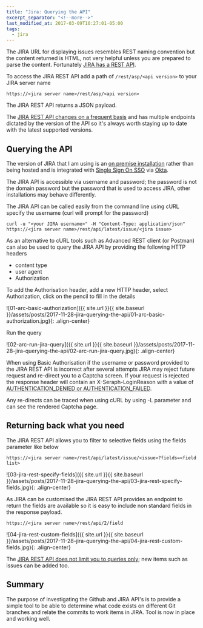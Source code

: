 ```yaml
---
title: "Jira: Querying the API"
excerpt_separator: "<!--more-->"
last_modified_at: 2017-03-09T10:27:01-05:00
tags: 
  - jira
---
```


The JIRA URL for displaying issues resembles REST naming convention but the content returned is HTML, not very helpful unless you are prepared to parse the content. Fortunately [JIRA has a REST API](https://docs.atlassian.com/jira/REST/cloud/).

To access the JIRA REST API add a path of `/rest/asp/<api version>` to your JIRA server name
<!--more-->
```
https://<jira server name>/rest/asp/<api version>
```

The JIRA REST API returns a JSON payload.

The [JIRA REST API changes on a frequent basis](https://developer.atlassian.com/jiradev/jira-apis) and has multiple endpoints dictated by the version of the API so it's always worth staying up to date with the latest supported versions.

## Querying the API
The version of JIRA that I am using is an [on premise installation](https://confluence.atlassian.com/adminjiraserver071/installing-jira-applications-on-linux-802592173.html) rather than being hosted and is integrated with [Single Sign On SSO](https://en.wikipedia.org/wiki/Single_sign-on) via [Okta](https://www.okta.com/).

The JIRA API is accessible via username and password; the password is not the domain password but the password that is used to access JIRA, other installations may behave differently. 

The JIRA API can be called easily from the command line using cURL specify the username (curl will prompt for the password)
```
curl -u "<your JIRA username>" -H "Content-Type: application/json" https://<jira server name>/rest/api/latest/issue/<jira issue>
```

As an alternative to cURL tools such as Advanced REST client (or Postman) can also be used to query the JIRA API by providing the following HTTP headers
- content type
- user agent
- Authorization

To add the Authorisation header, add a new HTTP header, select Authorization, click on the pencil to fill in the details

![01-arc-basic-authorization]({{ site.url }}{{ site.baseurl }}/assets/posts/2017-11-28-jira-querying-the-api/01-arc-basic-authorization.jpg){: .align-center}

Run the query

![02-arc-run-jira-query]({{ site.url }}{{ site.baseurl }}/assets/posts/2017-11-28-jira-querying-the-api/02-arc-run-jira-query.jpg){: .align-center}

When using Basic Authorisation if the username or password provided to the JIRA REST API is incorrect after several attempts JIRA may reject future request and re-direct you to a Captcha screen. If your request is rejected the response header will contain an X-Seraph-LoginReason with a value of [AUTHENTICATION_DENIED or AUTHENTICATION_FAILED](https://developer.atlassian.com/server/jira/platform/basic-authentication/).

Any re-directs can be traced when using cURL by using  -L parameter and can see the rendered Captcha page.

## Returning back what you need
The JIRA REST API allows you to filter to selective fields using the fields parameter like below
```
https://<jira server name>/rest/api/latest/issue/<issue>?fields=<field list>
```

![03-jira-rest-specify-fields]({{ site.url }}{{ site.baseurl }}/assets/posts/2017-11-28-jira-querying-the-api/03-jira-rest-specify-fields.jpg){: .align-center}

As JIRA can be customised the JIRA REST API provides an endpoint to return the fields are available so it is easy to include non standard fields in the response payload.
```
https://<jira server name>/rest/api/2/field
```

![04-jira-rest-custom-fields]({{ site.url }}{{ site.baseurl }}/assets/posts/2017-11-28-jira-querying-the-api/04-jira-rest-custom-fields.jpg){: .align-center}

The [JIRA REST API does not limit you to queries only](https://developer.atlassian.com/server/jira/platform/jira-rest-api-examples/); new items such as issues can be added too.

## Summary
The purpose of investigating the Github and JIRA API's is to provide a simple tool to be able to determine what code exists on different Git branches and relate the commits to work items in JIRA. Tool is now in place and working well.
